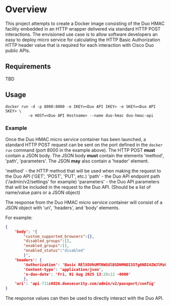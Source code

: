 # Overview

This project attempts to create a Docker image consisting of the Duo HMAC facility embedded in
an HTTP wrapper delivered via standard HTTP POST interactions. The envisioned use case is to 
allow software developers an easy to deploy micro service for calculating the HTTP Basic Authorization
HTTP header value that is required for each interaction with Cisco Duo public APIs.

## Requirements

TBD

## Usage

```shell
docker run -d -p 8000:8000 -e IKEY=<Duo API IKEY> -e SKEY=<Duo API SKEY> \
          -e HOST=<Duo API Hostname> --name duo-hmac duo-hmac-api
```

### Example

Once the Duo HMAC micro service container has been launched, a standard HTTP POST request can be sent on the
port defined in the `docker run` command (port 8000 in the example above). The HTTP POST **must** contain a
JSON body. The JSON body **must** contain the elements 'method', 'path', 'parameters'. The JSON **may** also
contain a 'header' element.

'method' - the HTTP method that will be used when making the request to the Duo API ('GET', 'POST', 'PUT', etc.)
'path' - the Duo API endpoint path ('/admin/v2/settings' for example)
'parameters' - the Duo API parameters that will be included in the request to the Duo API. (Should be a list of 
name/value pairs or a JSON object)

The response from the Duo HMAC micro service container will consist of a JSON object with 'uri', 'headers', and 
'body' elements.

For example:
```json
{
    'body': '{
        "custom_supported_browsers":{},
        "disabled_groups":[],
        "enabled_groups":[],
        "enabled_status":"disabled"
        }',
    'headers': {
        'Authorization': 'Basic RElXOVhUMTRWSUlBSDNMNDI3STg6NDI4ZWJlMzUyOWUxMDQ3OWM3NmE2NDU3MGI3MjlkYTJiNjNiNDlkYTViNzQ1MTBhYTI1OWRmNTNiZDYxMjc3MGU1MGZkZDQxYWMyNjczYTUzNmIzZTA2NmJkM2MzNWEyNGIxNjdiZjZiYzEwNmNkOWZhMjA5NTc3YjI1Y2YxYzU=',
        'Content-type': 'application/json',
        'x-duo-date': 'Fri, 01 Aug 2025 13:20:12 -0000'
        },
    'uri': 'api-731c6826.duosecurity.com/admin/v2/passport/config'
}
```

The response values can then be used to directly interact with the Duo API.